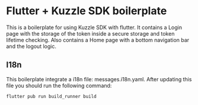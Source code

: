 # Flutter + Kuzzle SDK boilerplate

This is a boilerplate for using Kuzzle SDK with flutter.
It contains a Login page with the storage of the token inside a secure storage and token lifetime checking.
Also contains a Home page with a bottom navigation bar and the logout logic.

## I18n

This boilerplate integrate a i18n file: messages.i18n.yaml.
After updating this file you should run the following command:

```sh
flutter pub run build_runner build
```
